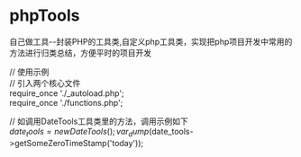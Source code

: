 # phpTools
自己做工具--封装PHP的工具类,自定义php工具类，实现把php项目开发中常用的方法进行归类总结，方便平时的项目开发

// 使用示例  
// 引入两个核心文件  
require_once './_autoload.php';  
require_once './functions.php';  


// 如调用DateTools工具类里的方法，调用示例如下  
$date_tools = new DateTools();  
var_dump($date_tools->getSomeZeroTimeStamp('today'));
